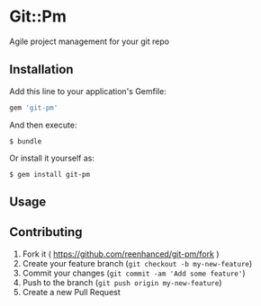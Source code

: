 # Git::Pm

Agile project management for your git repo

## Installation

Add this line to your application's Gemfile:

```ruby
gem 'git-pm'
```

And then execute:

    $ bundle

Or install it yourself as:

    $ gem install git-pm

## Usage


## Contributing

1. Fork it ( https://github.com/reenhanced/git-pm/fork )
2. Create your feature branch (`git checkout -b my-new-feature`)
3. Commit your changes (`git commit -am 'Add some feature'`)
4. Push to the branch (`git push origin my-new-feature`)
5. Create a new Pull Request
